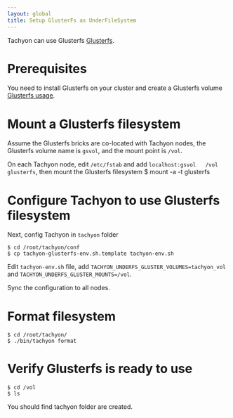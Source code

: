 ```yaml
---
layout: global
title: Setup GlusterFs as UnderFileSystem
---
```


Tachyon can use Glusterfs [Glusterfs](http://www.gluster.org).

# Prerequisites

You need to install Glusterfs on your cluster and create a Glusterfs volume
[Glusterfs usage](http://www.gluster.org/community/documentation/index.php/QuickStart).

# Mount a Glusterfs filesystem

Assume the Glusterfs bricks are co-located with Tachyon nodes, the Glusterfs volume name is `gsvol`,
and the mount point is `/vol`.

On each Tachyon node, edit `/etc/fstab` and add `localhost:gsvol   /vol   glusterfs`, then mount the
Glusterfs filesystem
    $ mount -a -t glusterfs

# Configure Tachyon to use Glusterfs filesystem

Next, config Tachyon in `tachyon` folder

    $ cd /root/tachyon/conf
    $ cp tachyon-glusterfs-env.sh.template tachyon-env.sh

Edit `tachyon-env.sh` file, add `TACHYON_UNDERFS_GLUSTER_VOLUMES=tachyon_vol` and
`TACHYON_UNDERFS_GLUSTER_MOUNTS=/vol`.

Sync the configuration to all nodes.

# Format filesystem

    $ cd /root/tachyon/
    $ ./bin/tachyon format

# Verify Glusterfs is ready to use

    $ cd /vol
    $ ls

You should find tachyon folder are created.